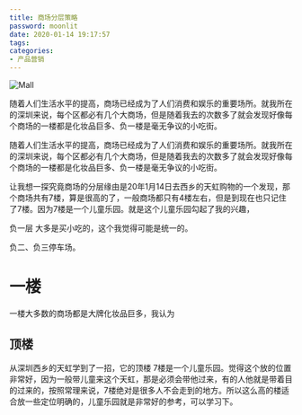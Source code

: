 ```yaml
---
title: 商场分层策略
password: moonlit
date: 2020-01-14 19:17:57
tags:
categories:
- 产品营销
---
```


![Mall](https://moonlit.oss-cn-shenzhen.aliyuncs.com/thoughts-on-stratification-malls/mall.jpg)

随着人们生活水平的提高，商场已经成为了人们消费和娱乐的重要场所。就我所在的深圳来说，每个区都必有几个大商场，但是随着我去的次数多了就会发现好像每个商场的一楼都是化妆品巨多、负一楼是毫无争议的小吃街。

<!--more-->

随着人们生活水平的提高，商场已经成为了人们消费和娱乐的重要场所。就我所在的深圳来说，每个区都必有几个大商场，但是随着我去的次数多了就会发现好像每个商场的一楼都是化妆品巨多、负一楼是毫无争议的小吃街。

让我想一探究竟商场的分层缘由是20年1月14日去西乡的天虹购物的一个发现，那个商场共有7楼，算是很高的了，一般商场都只有4楼左右，但是到现在也只记住了7楼。因为7楼是一个儿童乐园。就是这个儿童乐园勾起了我的兴趣，

负一层 大多是买小吃的，这个我觉得可能是统一的。

负二、负三停车场。

# 一楼

一楼大多数的商场都是大牌化妆品巨多，我认为

## 顶楼

从深圳西乡的天虹学到了一招，它的顶楼 7楼是一个儿童乐园。觉得这个放的位置非常好，因为一般带儿童来这个天虹，那是必须会带他过来，有的人他就是带着目的过来的，按照常理来说，7楼绝对是很多人不会走到的地方。所以这么高的楼适合放一些定位明确的，儿童乐园就是非常好的参考，可以学习下。
